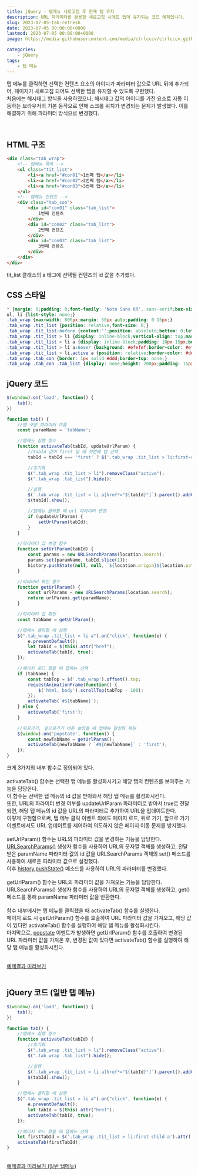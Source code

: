 ```yaml
---
title: jQuery - 탭메뉴 새로고침 후 현재 탭 유지
description: URL 파라미터를 활용한 새로고침 시에도 탭이 유지되는 코드 예제입니다.
slug: 2023-07-05-tab-refresh
date: 2023-07-05 00:00:00+0000
lastmod: 2023-07-05 00:00:00+0000
image: https://media.githubusercontent.com/media/ctrlcccv/ctrlcccv.github.io/master/assets/img/post/tab-refresh.webp

categories:
    - jQuery
tags:
    - 탭 메뉴
---
```

탭 메뉴를 클릭하면 선택한 컨텐츠 요소의 아이디가 파라미터 값으로 URL 뒤에 추가되어, 페이지가 새로고침 되어도 선택한 탭을 유지할 수 있도록 구현했다.  
처음에는 해시태그 방식을 사용하였으나, 해시태그 값의 아이디를 가진 요소로 자동 이동하는 브라우저의 기본 동작으로 인해 스크롤 위치가 변경되는 문제가 발생했다.
이를 해결하기 위해 파라미터 방식으로 변경했다.


<ins class="adsbygoogle"
     style="display:block; text-align:center;"
     data-ad-layout="in-article"
     data-ad-format="fluid"
     data-ad-client="ca-pub-8535540836842352"
     data-ad-slot="2974559225"></ins>
<script>
     (adsbygoogle = window.adsbygoogle || []).push({});
</script>

<br>

## HTML 구조

```html
<div class="tab_wrap">
    <!-- 탭메뉴 제목 -->
    <ul class="tit_list">
        <li><a href="#con01">1번째 탭</a></li>
        <li><a href="#con02">2번째 탭</a></li>
        <li><a href="#con03">3번째 탭</a></li>
    </ul>
    <!-- 탭메뉴 컨텐츠 -->
    <div class="tab_con">
        <div id="con01" class="tab_list">
            1번째 컨텐츠
        </div>
        <div id="con02" class="tab_list">
            2번째 컨텐츠
        </div>
        <div id="con03" class="tab_list">
            3번째 컨텐츠
        </div>
    </div>
</div>
```
tit_list 클래스의 a 태그에 선택될 컨텐츠의 id 값을 추가했다.  

## CSS 스타일

```css
* {margin: 0;padding: 0;font-family: 'Noto Sans KR', sans-serif;box-sizing: border-box;}
ul, li {list-style: none;}
.tab_wrap {max-width: 800px;margin: 50px auto;padding: 0 15px;}
.tab_wrap .tit_list {position: relative;font-size: 0;}
.tab_wrap .tit_list:before {content:'';position: absolute;bottom: 0;left: 0;width: 100%;height: 1px;background: #ddd;z-index: 1;}
.tab_wrap .tit_list > li {display: inline-block;vertical-align: top;margin-right: 3px;}
.tab_wrap .tit_list > li a {display: inline-block;padding: 10px 15px;border: 1px solid #fff;border-radius:4px 4px 0 0;font-size: 14px;color: #000;text-decoration: none;}
.tab_wrap .tit_list > li a:hover {background: #efefef;border-color: #efefef;}
.tab_wrap .tit_list > li.active a {position: relative;border-color: #ddd;border-bottom: 1px solid #fff;background: #fff;color: #8ab4f8;z-index: 2;}
.tab_wrap .tab_con {border: 1px solid #ddd;border-top: none;}
.tab_wrap .tab_con .tab_list {display: none;height: 200px;padding: 15px;}
```

## jQuery 코드

```js
$(window).on('load', function() {
    tab();
})

function tab() {
    //탭 구분 파라미터 이름
    const paramName = 'tabName';

    //탭메뉴 실행 함수
    function activateTab(tabId, updateUrlParam) {
        //tabId 값이 first 일 때 첫번째 탭 선택
        tabId = tabId === 'first' ? $('.tab_wrap .tit_list > li:first-child a').attr('href') : tabId;

        //초기화
        $(".tab_wrap .tit_list > li").removeClass("active");
        $(".tab_wrap .tab_list").hide();

        //실행
        $(`.tab_wrap .tit_list > li a[href*="${tabId}"]`).parent().addClass("active");
        $(tabId).show();

        //탭메뉴 클릭할 때 url 파라미터 변경
        if (updateUrlParam) {
            setUrlParam(tabId);
        }
    }

    //파라미터 값 변경 함수
    function setUrlParam(tabId) {
        const params = new URLSearchParams(location.search);
        params.set(paramName, tabId.slice(1));
        history.pushState(null, null, `${location.origin}${location.pathname}?${params.toString()}`);
    }

    //파라미터 확인 함수
    function getUrlParam() {
        const urlParams = new URLSearchParams(location.search);
        return urlParams.get(paramName);
    }

    //파라미터 값 확인
    const tabName = getUrlParam();

    //탭메뉴 클릭할 때 실행
    $(".tab_wrap .tit_list > li a").on("click", function(e) {
        e.preventDefault();
        let tabId = $(this).attr("href");
        activateTab(tabId, true);
    });

    //페이지 로드 했을 때 탭메뉴 선택
    if (tabName) {
        const tabTop = $('.tab_wrap').offset().top;
        requestAnimationFrame(function() {
            $('html, body').scrollTop(tabTop - 100);
        });
        activateTab(`#${tabName}`);
    } else {
        activateTab('first');
    }

    //뒤로가기, 앞으로가기 버튼 눌렀을 때 탭메뉴 활성화 복원
    $(window).on('popstate', function() {
        const newTabName = getUrlParam();
        activateTab(newTabName ? `#${newTabName}` : 'first');
    });
}
```


<ins class="adsbygoogle"
     style="display:block; text-align:center;"
     data-ad-layout="in-article"
     data-ad-format="fluid"
     data-ad-client="ca-pub-8535540836842352"
     data-ad-slot="2974559225"></ins>
<script>
     (adsbygoogle = window.adsbygoogle || []).push({});
</script>

크게 3가지의 내부 함수로 정의되어 있다.  
<br>
activateTab() 함수는 선택한 탭 메뉴를 활성화시키고 해당 탭의 컨텐츠를 보여주는 기능을 담당한다.  
이 함수는 선택한 탭 메뉴의 id 값을 받아와서 해당 탭 메뉴를 활성화시킨다.  
또한, URL의 파라미터 변경 여부를 updateUrlParam 파라미터로 받아서 true로 전달되면, 해당 탭 메뉴의 id 값을 URL의 파라미터로 추가하여 URL을 업데이트한다.  
이렇게 구현함으로써, 탭 메뉴 클릭 이벤트 외에도 페이지 로드, 뒤로 가기, 앞으로 가기 이벤트에서도 URL 업데이트를 제어하여 의도하지 않은 페이지 이동 문제를 방지했다.  
<br>
setUrlParam() 함수는 URL의 파라미터 값을 변경하는 기능을 담당한다.  
[URLSearchParams()](https://developer.mozilla.org/ko/docs/Web/API/URLSearchParams) 생성자 함수를 사용하여 URL의 문자열 객체를 생성하고, 전달받은 paramName 파라미터 값의 id 값을 URLSearchParams 객체의 set() 메소드를 사용하여 새로운 파라미터 값으로 설정했다.  
이후 [history.pushState()](https://developer.mozilla.org/ko/docs/Web/API/History/pushState) 메소드를 사용하여 URL의 파라미터를 변경했다.  
<br>
getUrlParam() 함수는 URL의 파라미터 값을 가져오는 기능을 담당한다.    
URLSearchParams() 생성자 함수를 사용하여 URL의 문자열 객체를 생성하고, get() 메소드를 통해 paramName 파라미터 값을 반환한다.  
<br>
함수 내부에서는 탭 메뉴를 클릭했을 때 activateTab() 함수를 실행한다.  
페이지 로드 시 getUrlParam() 함수를 호출하여 URL 파라미터 값을 가져오고, 해당 값이 있다면 activateTab() 함수를 실행하여 해당 탭 메뉴를 활성화시킨다.   
마지막으로, [popstate](https://developer.mozilla.org/ko/docs/Web/API/Window/popstate_event) 이벤트가 발생하면 getUrlParam() 함수를 호출하여 변경된 URL 파라미터 값을 가져온 후, 변경된 값이 있다면 activateTab() 함수를 실행하여 해당 탭 메뉴를 활성화시킨다.  

<br>

<div class="btn_wrap">
    <a target="_blank" href="https://ctrlcccv.github.io/ctrlcccv-demo/2023-07-05-tab-refresh/tab-menu/" target="_blank">예제결과 미리보기</a>
</div>

<br>

## jQuery 코드 (일반 탭 메뉴)
```js
$(window).on('load', function() {
    tab();
})

function tab() {
    //탭메뉴 실행 함수
    function activateTab(tabId) {
        //초기화
        $(".tab_wrap .tit_list > li").removeClass("active");
        $(".tab_wrap .tab_list").hide();

        //실행
        $(`.tab_wrap .tit_list > li a[href*="${tabId}"]`).parent().addClass("active");
        $(tabId).show();
    }

    //탭메뉴 클릭할 때 실행
    $(".tab_wrap .tit_list > li a").on("click", function(e) {
        e.preventDefault();
        let tabId = $(this).attr("href");
        activateTab(tabId, true);
    });

    //페이지 로드 했을 때 탭메뉴 선택
    let firstTabId = $('.tab_wrap .tit_list > li:first-child a').attr('href');
    activateTab(firstTabId);
}
```
<br> 

<div class="btn_wrap">
    <a target="_blank" href="https://ctrlcccv.github.io/ctrlcccv-demo/2023-07-05-tab-refresh/tab-refresh/">예제결과 미리보기 (일반 탭메뉴)</a>
</div>

